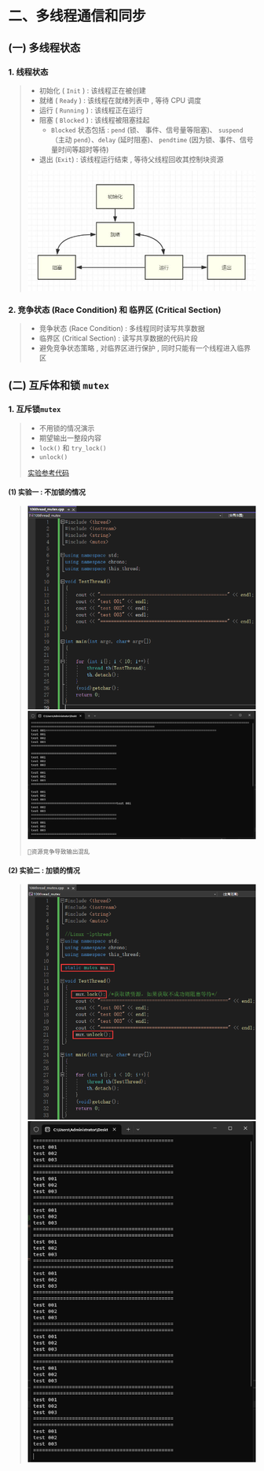 # 二、多线程通信和同步

## (一) 多线程状态

### 1. 线程状态

>- 初始化 ( `Init` ) : 该线程正在被创建
>- 就绪 ( `Ready` ) : 该线程在就绪列表中 , 等待 CPU 调度
>- 运行 ( `Running` ) : 该线程正在运行
>- 阻塞 ( `Blocked` ) : 该线程被阻塞挂起
>   - `Blocked` 状态包括 :  `pend` (锁、 事件、信号量等阻塞)、
>   `suspend`（主动 `pend`）、`delay` (延时阻塞)、 `pendtime` (因为锁、事件、信号量时间等超时等待)
>- 退出 (`Exit`) : 该线程运行结束 , 等待父线程回收其控制块资源
>
><img src="二、多线程通信和同步.assets/image-20230725143410482.png" alt="image-20230725143410482" />

### 2. 竞争状态 (Race Condition) 和 临界区 (Critical Section)

>- 竞争状态 (Race Condition) : 多线程同时读写共享数据
>- 临界区 (Critical Section) : 读写共享数据的代码片段
>- 避免竞争状态策略 , 对临界区进行保护 , 同时只能有一个线程进入临界区

## (二) 互斥体和锁 `mutex`

### 1. 互斥锁`mutex`

>- 不用锁的情况演示
>- 期望输出一整段内容
>- `lock()` 和 `try_lock()`
>- `unlock()`
>
>[实验参考代码](https://github.com/WONGZEONJYU/stu_cpp_thread/tree/main/106thread_mutex)

#### (1) 实验一 : 不加锁的情况

><img src="二、多线程通信和同步.assets/image-20230725143724741.png" alt="image-20230725143724741" />
>
><img src="二、多线程通信和同步.assets/image-20230725143735107.png" alt="image-20230725143735107" />
>
>```tex
>📝资源竞争导致输出混乱
>```

#### (2) 实验二 : 加锁的情况

><img src="二、多线程通信和同步.assets/image-20230725144143901.png" alt="image-20230725144143901" />
>
><img src="二、多线程通信和同步.assets/image-20230725144149799.png" alt="image-20230725144149799" />

